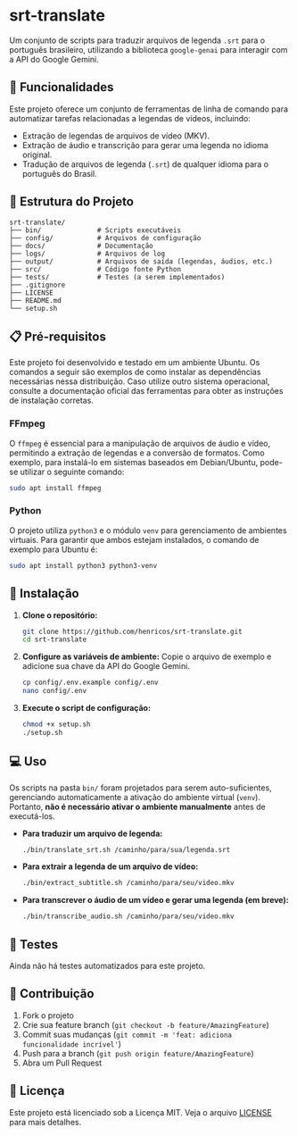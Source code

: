 # srt-translate

Um conjunto de scripts para traduzir arquivos de legenda `.srt` para o português brasileiro, utilizando a biblioteca `google-genai` para interagir com a API do Google Gemini.

## 🚀 Funcionalidades

Este projeto oferece um conjunto de ferramentas de linha de comando para automatizar tarefas relacionadas a legendas de vídeos, incluindo:

- Extração de legendas de arquivos de vídeo (MKV).
- Extração de áudio e transcrição para gerar uma legenda no idioma original.
- Tradução de arquivos de legenda (`.srt`) de qualquer idioma para o português do Brasil.

## 📁 Estrutura do Projeto

```
srt-translate/
├── bin/              # Scripts executáveis
├── config/           # Arquivos de configuração
├── docs/             # Documentação
├── logs/             # Arquivos de log
├── output/           # Arquivos de saída (legendas, áudios, etc.)
├── src/              # Código fonte Python
├── tests/            # Testes (a serem implementados)
├── .gitignore
├── LICENSE
├── README.md
└── setup.sh
```

## 📋 Pré-requisitos

Este projeto foi desenvolvido e testado em um ambiente Ubuntu. Os comandos a seguir são exemplos de como instalar as dependências necessárias nessa distribuição. Caso utilize outro sistema operacional, consulte a documentação oficial das ferramentas para obter as instruções de instalação corretas.

### FFmpeg

O `ffmpeg` é essencial para a manipulação de arquivos de áudio e vídeo, permitindo a extração de legendas e a conversão de formatos. Como exemplo, para instalá-lo em sistemas baseados em Debian/Ubuntu, pode-se utilizar o seguinte comando:

```bash
sudo apt install ffmpeg
```

### Python

O projeto utiliza `python3` e o módulo `venv` para gerenciamento de ambientes virtuais. Para garantir que ambos estejam instalados, o comando de exemplo para Ubuntu é:

```bash
sudo apt install python3 python3-venv
```

## 🔧 Instalação

1.  **Clone o repositório:**
    ```bash
    git clone https://github.com/henricos/srt-translate.git
    cd srt-translate
    ```

2.  **Configure as variáveis de ambiente:**
    Copie o arquivo de exemplo e adicione sua chave da API do Google Gemini.
    ```bash
    cp config/.env.example config/.env
    nano config/.env
    ```

3.  **Execute o script de configuração:**
    ```bash
    chmod +x setup.sh
    ./setup.sh
    ```

## 💻 Uso

Os scripts na pasta `bin/` foram projetados para serem auto-suficientes, gerenciando automaticamente a ativação do ambiente virtual (`venv`). Portanto, **não é necessário ativar o ambiente manualmente** antes de executá-los.

-   **Para traduzir um arquivo de legenda:**
    ```bash
    ./bin/translate_srt.sh /caminho/para/sua/legenda.srt
    ```

-   **Para extrair a legenda de um arquivo de vídeo:**
    ```bash
    ./bin/extract_subtitle.sh /caminho/para/seu/video.mkv
    ```

-   **Para transcrever o áudio de um vídeo e gerar uma legenda (em breve):**
    ```bash
    ./bin/transcribe_audio.sh /caminho/para/seu/video.mkv
    ```

## 🧪 Testes

Ainda não há testes automatizados para este projeto.

## 🤝 Contribuição

1.  Fork o projeto
2.  Crie sua feature branch (`git checkout -b feature/AmazingFeature`)
3.  Commit suas mudanças (`git commit -m 'feat: adiciona funcionalidade incrível'`)
4.  Push para a branch (`git push origin feature/AmazingFeature`)
5.  Abra um Pull Request

## 📄 Licença

Este projeto está licenciado sob a Licença MIT. Veja o arquivo [LICENSE](LICENSE) para mais detalhes.
